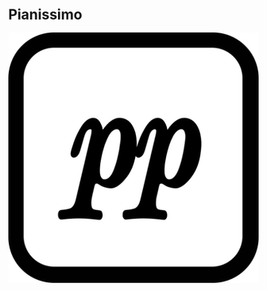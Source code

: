 # Pianissimo
<img alt="Pianissimo" src="https://raw.githubusercontent.com/ammatwain/pianissimo/main/src/pianissimo.png"/>
